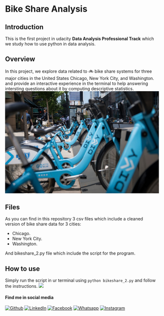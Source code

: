 # Bike Share Analysis

## Introduction
This is the first project in udacity **Data Analysis Professional Track** which we study how to use python in data analysis.

## Overview
In this project, we explore data related to :bike: bike share systems for three major cities in the United States Chicago, New York City, and Washington.
and provide an interactive experience in the terminal to help answering intersting questions about it by computing descriptive statistics.
![](images/divvy.jpg)


## Files
As you can find in this repository 3 csv files which include a cleaned version of bike share data for 3 cities:
* Chicago.
* New York City.
* Washington.

And bikeshare_2.py file which include the script for the program.

## How to use
Simply run the script in ur terminal using `python bikeshare_2.py` and follow the instructions.
![](images/how_to_use.gif)

#### Find me in social media
[![Github](https://img.icons8.com/ios-filled/30/000000/github.png "Github")](https://github.com/mohamedmostafa1997pro "Github")
[![LinkedIn](https://img.icons8.com/ios-glyphs/30/000000/linkedin.png "LinkedIn")](https://www.linkedin.com/in/mohamedmostafamohamed/ "LinkedIn")
[![Facebook](https://img.icons8.com/ios-filled/30/000000/facebook-new.png "Facebook")](https://www.facebook.com/mohamed.moza.5/)
[![Whatsapp](https://img.icons8.com/ios/30/000000/whatsapp.png "Whatsapp")](https://wa.me/201002371168?text=Hello)
[![Instagram](https://img.icons8.com/ios/30/000000/instagram.png "Instagram")](https://www.instagram.com/mohamedmozax/)

 
